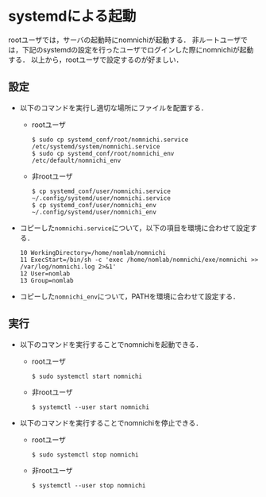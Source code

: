 # systemdによる起動
rootユーザでは，サーバの起動時にnomnichiが起動する．
非ルートユーザでは，下記のsystemdの設定を行ったユーザでログインした際にnomnichiが起動する．
以上から，rootユーザで設定するのが好ましい．

## 設定
+ 以下のコマンドを実行し適切な場所にファイルを配置する．
  + rootユーザ
    ```
    $ sudo cp systemd_conf/root/nomnichi.service /etc/systemd/system/nomnichi.service
    $ sudo cp systemd_conf/root/nomnichi_env /etc/default/nomnichi_env
    ```
  + 非rootユーザ
    ```
    $ cp systemd_conf/user/nomnichi.service ~/.config/systemd/user/nomnichi.service
    $ cp systemd_conf/user/nomnichi_env ~/.config/systemd/user/nomnichi_env
    ```
   
+ コピーした`nomnichi.service`について，以下の項目を環境に合わせて設定する．
  ```
  10 WorkingDirectory=/home/nomlab/nomnichi
  11 ExecStart=/bin/sh -c 'exec /home/nomlab/nomnichi/exe/nomnichi >> /var/log/nomnichi.log 2>&1'
  12 User=nomlab
  13 Group=nomlab
  ```

+ コピーした`nomnichi_env`について，PATHを環境に合わせて設定する．

## 実行
+ 以下のコマンドを実行することでnomnichiを起動できる．
  + rootユーザ
    ```
    $ sudo systemctl start nomnichi
    ```
  + 非rootユーザ
    ```
    $ systemctl --user start nomnichi
    ```
    
+ 以下のコマンドを実行することでnomnichiを停止できる．
  + rootユーザ
    ```
    $ sudo systemctl stop nomnichi
    ```
    
  + 非rootユーザ
    ```
    $ systemctl --user stop nomnichi
    ```
